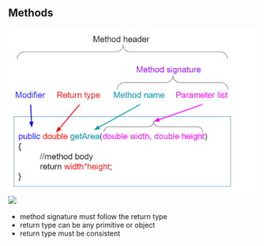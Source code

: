 ## Methods
![MethodsInJava.png](resources%2FMethodsInJava.png)<img src="resources/resources/MethodsInJava.png">

- method signature must follow the return type
- return type can be any primitive or object
- return type must be consistent